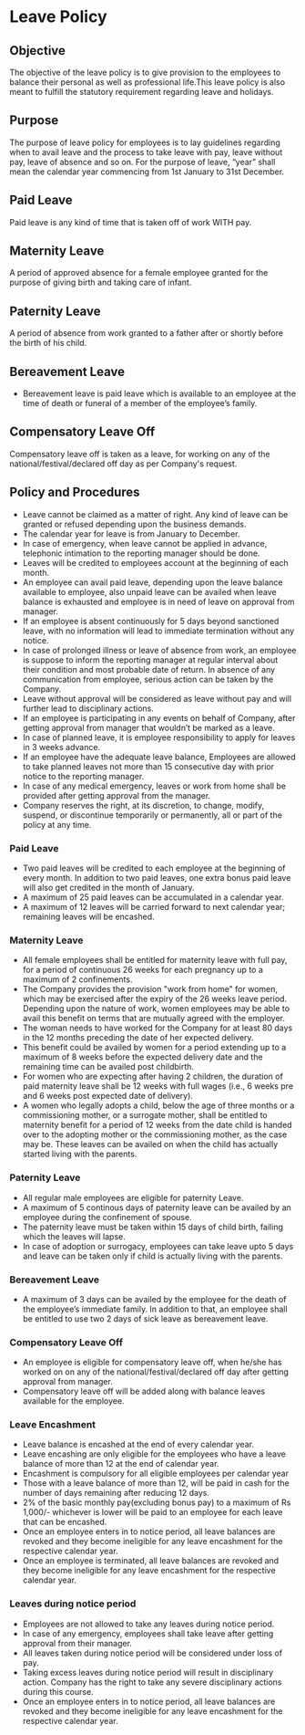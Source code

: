 # Leave Policy
## Objective
 The objective of the leave policy is to give provision to the employees to balance their personal as well as professional life.This leave policy is also meant to fulfill the statutory requirement regarding leave and holidays. 
## Purpose
The purpose of leave policy for employees is to lay guidelines regarding when to avail leave and the process to take leave with pay, leave without pay, leave of absence and so on.
For the purpose of leave, “year” shall mean the calendar year commencing from 1st January to 31st December.

## Paid Leave
Paid leave is any kind of time that is taken off of work WITH pay. 
## Maternity Leave
A period of approved absence for a female employee granted for the purpose of giving birth and taking care of infant.
## Paternity Leave
A period of absence from work granted to a father after or shortly before the birth of his child.
## Bereavement Leave
-  Bereavement leave is paid leave which is available to an employee at the time of death or funeral of a member of the employee’s family.
## Compensatory Leave Off
Compensatory leave off is taken as a leave, for working on any of the national/festival/declared off day as per Company's request.

## Policy and Procedures
- Leave cannot be claimed as a matter of right. Any kind of leave can be granted or refused depending upon the business demands. 
- The calendar year for leave is from January to December.
- In case of emergency, when leave cannot be applied in advance, telephonic intimation to the reporting manager should be done.
- Leaves will be credited to employees account at the beginning of each month. 
- An employee can avail paid leave, depending upon the leave balance available to employee, also unpaid leave can be availed when leave balance is exhausted and employee is in need of leave on approval from manager.
- If an employee is absent continuously for 5 days beyond sanctioned leave, with no information will lead to immediate termination without any notice.
- In case of prolonged illness or leave of absence from work, an employee is suppose to inform the reporting manager at regular interval about their condition and most probable date of return. In absence of any communication from employee, serious action can be taken by the Company.
- Leave without approval will be considered as leave without pay and will further lead to disciplinary actions.
- If an employee is participating in any events on behalf of Company, after getting approval from manager that wouldn’t be marked as a leave. 
- In case of planned leave, it is employee responsibility to apply for leaves in 3 weeks advance.
-  If an employee have the adequate leave balance, Employees are allowed to take planned leaves not more than 15 consecutive day with prior notice to the reporting manager.
- In case of any medical emergency, leaves or work from home shall be provided after getting approval from the manager.
- Company reserves the right, at its discretion, to change, modify, suspend, or discontinue temporarily or permanently, all or part of the policy at any time. 

 ### Paid Leave 
- Two paid leaves will be credited to each employee at the beginning of every month. In addition to two paid leaves, one extra bonus paid leave will also get credited in the month of January.
- A maximum of 25 paid leaves can be accumulated in a calendar year.
- A maximum of 12 leaves will be carried forward to next calendar year; remaining leaves will be encashed. 
 ### Maternity Leave
 - All female employees shall be entitled for maternity leave with full pay, for a period of continuous 26 weeks for each pregnancy up to a maximum of 2 confinements.
 - The Company provides the provision "work from home" for women, which may be exercised after the expiry of the 26 weeks leave period. Depending upon the nature of work, women employees may be able to avail this benefit on terms that are mutually agreed with the employer.
- The woman needs to have worked for the Company for at least 80 days in the 12 months preceding the date of her expected delivery.
- This benefit could be availed by women for a period extending up to a maximum of 8 weeks before the expected delivery date and the remaining time can be availed post childbirth. 
- For women who are expecting after having 2 children, the duration of paid maternity leave shall be 12 weeks with full wages (i.e., 6 weeks pre and 6 weeks post expected date of delivery).
- A women who legally adopts a child, below the age of three months or a commissioning mother, or a surrogate mother, shall be entitled to maternity benefit for a period of 12 weeks from the date child is handed over to the adopting mother or the commissioning mother, as the case may be. These leaves can be availed on when the child has actually started living with the parents.

### Paternity Leave
- All regular male employees are eligible for paternity Leave.
- A maximum of 5 continous days of paternity leave can be availed by an employee during the confinement of spouse.
- The paternity leave must be taken within 15 days of child birth, failing which the leaves will lapse.
- In case of adoption or surrogacy, employees can take leave upto 5 days and leave can be taken only if child is actually living with the parents.

### Bereavement Leave
- A maximum of 3 days can be availed by the employee for the death of the employee’s immediate family. In addition to that, an employee shall be entitled to use two 2 days of sick leave as bereavement leave.

 ### Compensatory Leave Off
- An employee is eligible for compensatory leave off, when he/she has worked on on any of the national/festival/declared off day after getting approval from manager. 
- Compensatory leave off will be added along with balance leaves available for the employee.

### Leave Encashment
- Leave balance is encashed at the end of every calendar year.
- Leave encashing are only eligible for the employees who have a leave balance of more than 12 at the end of calendar year. 
- Encashment is compulsory for all eligible employees per calendar year
- Those with a leave balance of more than 12, will be paid in cash for the number of days remaining after reducing 12 days. 
- 2% of the basic monthly pay(excluding bonus pay) to a maximum of Rs 1,000/- whichever is lower will be paid to an employee for each leave that can be encashed.
- Once an employee enters in to notice period, all leave balances are revoked and they become ineligible for any leave encashment for the respective calendar year.
- Once an employee is terminated, all leave balances are revoked and they become ineligible for any leave encashment for the respective calendar year. 

### Leaves during notice period
- Employees are not allowed to take any leaves during notice period.
- In case of any emergency, employees shall take leave after getting approval from their manager.
-  All leaves taken during notice period will be considered under loss of pay.
- Taking excess leaves during notice period will result in disciplinary action. Company has the right to take any severe disciplinary actions during this course.
- Once an employee enters in to notice period, all leave balances are revoked and they become ineligible for any leave encashment for the respective calendar year.